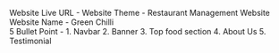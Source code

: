 Website Live URL -
Website Theme - Restaurant Management Website
Website Name - Green Chilli
\
5 Bullet Point - 1. Navbar
                 2. Banner
                 3. Top food section
                 4. About Us
                 5. Testimonial